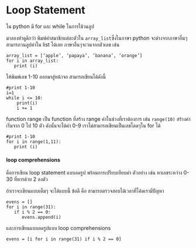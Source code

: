 # Loop Statement

ใน python มี for และ while ในการใช้วนลูป

มาลองทำดูดีกว่า พิมพ์ค่าสมาชิกแต่ละตัวใน `array_list`ซึ่งในภาษา python จะต่างจากภาษาอื่นๆ สามารถวนลูปค่าใน list ได้เลย ภาษาอื่นๆจะวนจากตัวเลข เช่น

```
array_list = [‘apple’, ‘papaya’, ’banana’, ’orange’]
for i in array_list:
   print (i)
```

ให้พิมพ์เลข 1-10 ออกมาสู่หน้าจอ สามารถเขียนได้ดังนี้

```
#print 1-10
i=1
while i <= 10:
    print(i)
    i += 1
```

function range เป็น function ที่สร้าง range ค่าในช่วงที่เราต้องการ เช่น `range(10)` สร้างค่าเริ่มจาก 0 ไป 10 ตัว ดังนั้นจะได้ค่า 0-9 เราไม่สามารถเขียนเป็นเลขโดดๆใน for ได้

```
#print 1-10
for i in range(1,11):
   print (i)
```

#### loop comprehensions <a href="#loop-comprehensions" id="loop-comprehensions"></a>

คือการเขียน loop statement แบบลดรูป พร้อมการเปรียบเทียบค่า ตัวอย่าง เช่น หาเลขระหว่าง 0-30 ที่หารด้วย 2 ลงตัว

ถ้าเราจะเขียนแบบเต็มๆ จะได้แบบนี้ ข้อดี คือ สามารถตรวจสอบได้เวลาที่โค้ดเรามีปัญหา

```
evens = []
for i in range(31):
   if i % 2 == 0:
      evens.append(i)
```

และการเขียนแบบลดรูปแบบ loop comprehensions

```
evens = [i for i in range(31) if i % 2 == 0]
```
